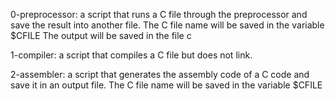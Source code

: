 0-preprocessor: a script that runs a C file through the preprocessor and save the result into another file.
    The C file name will be saved in the variable $CFILE
    The output will be saved in the file c

1-compiler: a script that compiles a C file but does not link.

2-assembler: a script that generates the assembly code of a C code and save it in an output file.
    The C file name will be saved in the variable $CFILE
